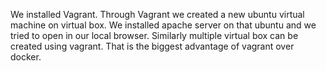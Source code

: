 We installed Vagrant. Through Vagrant we created a new ubuntu virtual machine on virtual box. We installed apache server on that ubuntu and we tried to open in our local browser.
Similarly multiple virtual box can be created using vagrant. That is the biggest advantage of vagrant over docker.

